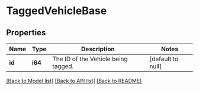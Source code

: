 # TaggedVehicleBase

## Properties
Name | Type | Description | Notes
------------ | ------------- | ------------- | -------------
**id** | **i64** | The ID of the Vehicle being tagged. | [default to null]

[[Back to Model list]](../README.md#documentation-for-models) [[Back to API list]](../README.md#documentation-for-api-endpoints) [[Back to README]](../README.md)


